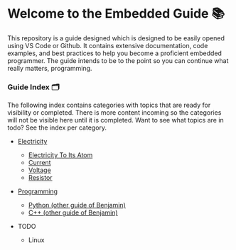 # Welcome to the Embedded Guide 📚

This repository is a guide designed which is designed to be easily opened using VS Code or Github. It contains extensive documentation, code examples, and best practices to help you become a proficient embedded programmer. The guide intends to be to the point so you can continue what really matters, programming.

### Guide Index 🗂️

The following index contains categories with topics that are ready for visibility or completed.
There is more content incoming so the categories will not be visible here until it is completed.
Want to see what topics are in todo? See the index per category.

- [Electricity](./guide/electricity/_index.md)
  - [Electricity To Its Atom](./guide/electricity/electricity_to_its_atom.md)
  - [Current](./guide/electricity/current.md)
  - [Voltage](./guide/electricity/voltage.md)
  - [Resistor](./guide/electricity/resistor.md)
- [Programming](README.md)
  - [Python (other guide of Benjamin)](https://github.com/BenjaminYde/Python-Guide)
  - [C++ (other guide of Benjamin)](https://github.com/BenjaminYde/CPlusPlus-Guide)

- TODO
  - Linux